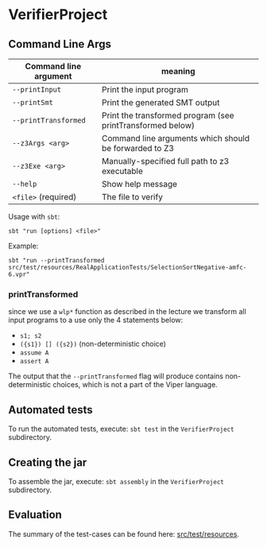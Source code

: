 VerifierProject
===============

Command Line Args
-----------------
|Command line argument|meaning|
|---|---|
|``--printInput``|Print the input program|
|``--printSmt``|Print the generated SMT output|
|``--printTransformed``|Print the transformed program (see printTransformed below)|
|``--z3Args <arg>``|Command line arguments which should be forwarded to Z3|
|``--z3Exe <arg>``|Manually-specified full path to z3 executable|
|``--help``|Show help message|
|``<file>`` (required)|The file to verify|


Usage with ```sbt```:
```
sbt "run [options] <file>"
```

Example:
```
sbt "run --printTransformed src/test/resources/RealApplicationTests/SelectionSortNegative-amfc-6.vpr"
```

### printTransformed
since we use a ``wlp*`` function as described in the lecture we transform
all input programs to a use only the 4 statements below:

* ``s1; s2``
* ``({s1}) [] ({s2})`` (non-deterministic choice)
* ``assume A``
* ``assert A``

The output that the ``--printTransformed`` flag will produce contains
non-deterministic choices, which is not a part of the Viper language.

Automated tests
---------------
To run the automated tests, execute: ``sbt test`` in the ``VerifierProject`` subdirectory.

Creating the jar
----------------
To assemble the jar, execute: ``sbt assembly`` in the ``VerifierProject`` subdirectory.

Evaluation
----------
The summary of the test-cases can be found here: [src/test/resources](./VerifierProject/src/test/resources/).

